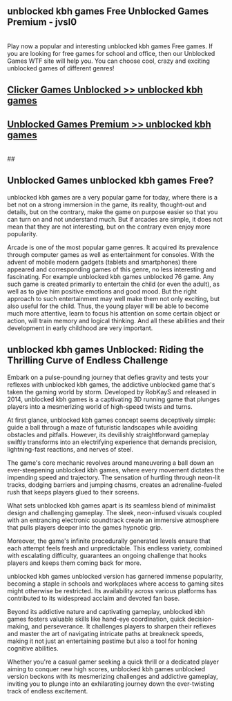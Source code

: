 ## unblocked kbh games Free Unblocked Games Premium - jvsl0 <br>
<br>
Play now a popular and interesting unblocked kbh games Free games. If you are looking for free games for school and office, then our Unblocked Games WTF site will help you. You can choose cool, crazy and exciting unblocked games of different genres!


##  [Clicker Games Unblocked >> unblocked kbh games](http://freeplayer.one?title=unblocked_kbh_games&ref=05)

##  [Unblocked Games Premium >> unblocked kbh games](http://freeplayer.one?title=unblocked_kbh_games&ref=05)
  <br>
  ##



## Unblocked Games unblocked kbh games Free?

unblocked kbh games are a very popular game for today, where there is a bet not on a strong immersion in the game, its reality, thought-out and details, but on the contrary, make the game on purpose easier so that you can turn on and not understand much. But if arcades are simple, it does not mean that they are not interesting, but on the contrary even enjoy more popularity.

Arcade is one of the most popular game genres. It acquired its prevalence through computer games as well as entertainment for consoles. With the advent of mobile modern gadgets (tablets and smartphones) there appeared and corresponding games of this genre, no less interesting and fascinating. For example unblocked kbh games unblocked 76 game. Any such game is created primarily to entertain the child (or even the adult), as well as to give him positive emotions and good mood. But the right approach to such entertainment may well make them not only exciting, but also useful for the child. Thus, the young player will be able to become much more attentive, learn to focus his attention on some certain object or action, will train memory and logical thinking. And all these abilities and their development in early childhood are very important.

##  unblocked kbh games Unblocked: Riding the Thrilling Curve of Endless Challenge

Embark on a pulse-pounding journey that defies gravity and tests your reflexes with unblocked kbh games, the addictive unblocked game that's taken the gaming world by storm. Developed by RobKayS and released in 2014, unblocked kbh games is a captivating 3D running game that plunges players into a mesmerizing world of high-speed twists and turns.

At first glance, unblocked kbh games concept seems deceptively simple: guide a ball through a maze of futuristic landscapes while avoiding obstacles and pitfalls. However, its devilishly straightforward gameplay swiftly transforms into an electrifying experience that demands precision, lightning-fast reactions, and nerves of steel.

The game's core mechanic revolves around maneuvering a ball down an ever-steepening unblocked kbh games, where every movement dictates the impending speed and trajectory. The sensation of hurtling through neon-lit tracks, dodging barriers and jumping chasms, creates an adrenaline-fueled rush that keeps players glued to their screens.

What sets unblocked kbh games apart is its seamless blend of minimalist design and challenging gameplay. The sleek, neon-infused visuals coupled with an entrancing electronic soundtrack create an immersive atmosphere that pulls players deeper into the games hypnotic grip.

Moreover, the game's infinite procedurally generated levels ensure that each attempt feels fresh and unpredictable. This endless variety, combined with escalating difficulty, guarantees an ongoing challenge that hooks players and keeps them coming back for more.

unblocked kbh games unblocked version has garnered immense popularity, becoming a staple in schools and workplaces where access to gaming sites might otherwise be restricted. Its availability across various platforms has contributed to its widespread acclaim and devoted fan base.

Beyond its addictive nature and captivating gameplay, unblocked kbh games fosters valuable skills like hand-eye coordination, quick decision-making, and perseverance. It challenges players to sharpen their reflexes and master the art of navigating intricate paths at breakneck speeds, making it not just an entertaining pastime but also a tool for honing cognitive abilities.

Whether you're a casual gamer seeking a quick thrill or a dedicated player aiming to conquer new high scores, unblocked kbh games unblocked version beckons with its mesmerizing challenges and addictive gameplay, inviting you to plunge into an exhilarating journey down the ever-twisting track of endless excitement.